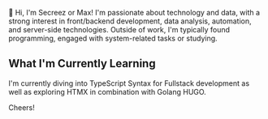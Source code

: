 👋 Hi, I'm Secreez or Max! I'm passionate about technology and data, with a strong interest in front/backend development, data analysis, automation, and server-side technologies. Outside of work, I'm typically found programming, engaged with system-related tasks or studying.

## What I'm Currently Learning
I'm currently diving into TypeScript Syntax for Fullstack development as well as exploring HTMX in combination with Golang HUGO.

Cheers!
